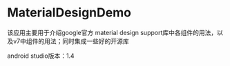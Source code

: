 # MaterialDesignDemo
该应用主要用于介绍google官方 material design support库中各组件的用法，以及v7中组件的用法；同时集成一些好的开源库

android studio版本：1.4
